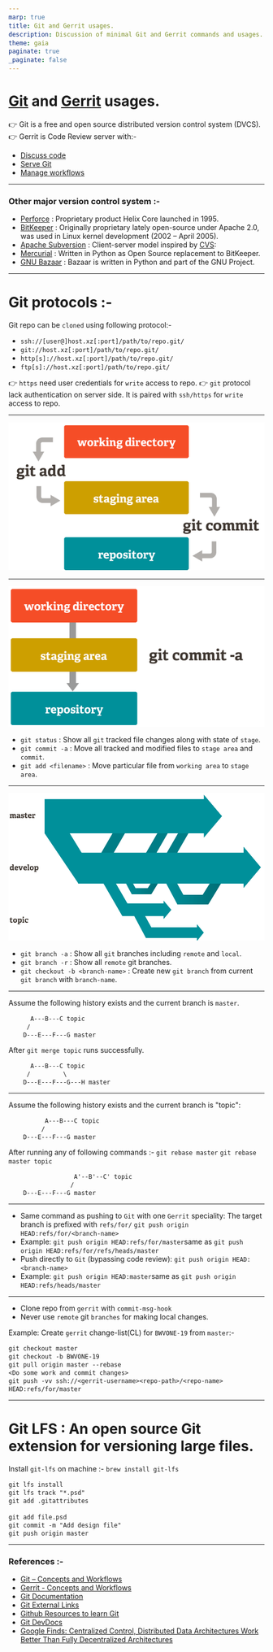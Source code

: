```yaml
---
marp: true
title: Git and Gerrit usages.
description: Discussion of minimal Git and Gerrit commands and usages.
theme: gaia
paginate: true
_paginate: false
---
```


<!-- paginate: true -->
# [Git](https://git-scm.com/ "Git-scm webpage") and [Gerrit](https://www.gerritcodereview.com/ "Gerrit Home Page") usages.
👉 Git is a free and open source distributed version control system (DVCS).
👉 Gerrit is Code Review server with:- 
* [Discuss code](https://www.gerritcodereview.com/index.html#discuss-code-1)
* [Serve Git](https://www.gerritcodereview.com/index.html#serve-git)
* [Manage workflows](https://www.gerritcodereview.com/index.html#manage-workflows)

<!-- _footer: ":information_source: Disclaimer: Further content can be opinionated. 😇" -->

---

### Other major version control system :-
* [Perforce](https://www.perforce.com/) : Proprietary product Helix Core launched in 1995.
* [BitKeeper](https://www.bitkeeper.org/) : Originally proprietary lately open-source under Apache 2.0, was used in Linux kernel development (2002 – April 2005).
* [Apache Subversion](https://subversion.apache.org/) : Client-server model inspired by [CVS](https://en.wikipedia.org/wiki/Concurrent_Versions_System):
* [Mercurial](https://www.mercurial-scm.org/) : Written in Python as Open Source replacement to BitKeeper.
* [GNU Bazaar](https://bazaar.canonical.com/en/) : Bazaar is written in Python and part of the GNU Project.

<!-- _footer: ":information_source: https://en.wikipedia.org/wiki/List_of_version-control_software." -->

---
# Git protocols :-

Git repo can be `cloned` using following protocol:-

* `ssh://[user@]host.xz[:port]/path/to/repo.git/`
* `git://host.xz[:port]/path/to/repo.git/`
* `http[s]://host.xz[:port]/path/to/repo.git/`
* `ftp[s]://host.xz[:port]/path/to/repo.git/`

👉 `https` need user credentials for `write` access to repo.
👉 `git` protocol lack authentication on server side. It is paired with `ssh/https` for `write` access to repo.

<!-- _footer: ":information_source: https://git-scm.com/book/en/v2/Git-on-the-Server-The-Protocols" -->

---

<!-- _header: ":information_source: Git Staging area." -->
<!-- _footer: ":information_source: https://git-scm.com/about/staging-area" -->
![bg 75%](./assets/git-staging.png)

---

<!-- _footer: ":information_source: Git Commit flow." -->
![h:5em](./assets/git-commit.png)

* `git status` : Show all `git` tracked file changes along with state of `stage`.
* `git commit -a` : Move all tracked and modified files to `stage area` and `commit`.
* `git add <filename>` : Move particular file from `working area` to  `stage area`.

---

<!-- _header: ":information_source: Git Branching." -->
<!-- _footer: ":information_source: https://git-scm.com/about/branching-and-merging" -->

![h:5em](./assets/git-branching.png)

* `git branch -a` : Show all `git` branches including `remote` and `local`.
* `git branch -r` : Show all `remote` git branches.
* `git checkout -b <branch-name>` : Create new `git branch` from current `git branch` with `branch-name`.

---

<!-- _header: ":information_source: Git Merge." -->
<!-- _footer: ":information_source: https://git-scm.com/docs/git-merge" -->
Assume the following history exists and the current branch is `master`.

```
      A---B---C topic
     /
    D---E---F---G master
```

After `git merge topic` runs successfully.

```
      A---B---C topic
     /         \
    D---E---F---G---H master
```

---

<!-- _header: ":information_source: Git Rebase." -->
<!-- _footer: ":information_source: https://git-scm.com/docs/git-rebase" -->

Assume the following history exists and the current branch is "topic":

```
          A---B---C topic
         /
    D---E---F---G master
```

After running any of following commands :-
`git rebase master`
`git rebase master topic`

```
                  A'--B'--C' topic
                 /
    D---E---F---G master
```

---

<!-- _footer: ":information_source: Gerrit commands." -->
* Same command as pushing to `Git` with one `Gerrit` speciality: The target branch is prefixed with `refs/for/`
`git push origin HEAD:refs/for/<branch-name>`
* Example:
`git push origin HEAD:refs/for/master`same as `git push origin HEAD:refs/for/refs/heads/master`
* Push directly to `Git` (bypassing code review):
`git push origin HEAD:<branch-name>`
* Example:
`git push origin HEAD:master`same as `git push origin HEAD:refs/heads/master`

---

<!-- _header: ":information_source: Opinionated workflow for development." -->

* Clone repo from `gerrit` with `commit-msg-hook`
* Never use `remote`  git `branches` for making local changes.

Example: Create `gerrit` change-list(CL) for `BWVONE-19` from `master`:-
```
git checkout master
git checkout -b BWVONE-19
git pull origin master --rebase
<Do some work and commit changes>
git push -vv ssh://<gerrit-username><repo-path>/<repo-name> HEAD:refs/for/master
```

---

<!-- _header: ":information_source: Git LFS." -->
<!-- _footer: ":information_source: https://git-lfs.github.com" -->

# Git LFS : An open source Git extension for versioning large files.

Install `git-lfs` on machine :-
`brew install git-lfs`

```
git lfs install
git lfs track "*.psd"
git add .gitattributes

git add file.psd
git commit -m "Add design file"
git push origin master
```

---

### References :-

* [Git – Concepts and Workflows](https://docs.google.com/presentation/d/1IQCRPHEIX-qKo7QFxsD3V62yhyGA9_5YsYXFOiBpgkk/edit#slide=id.g4d6b1121f4_0_25)
* [Gerrit - Concepts and Workflows](https://docs.google.com/presentation/d/1C73UgQdzZDw0gzpaEqIC6SPujZJhqamyqO1XOHjH-uk/edit#slide=id.g4d6c16487b_31_60)
* [Git Documentation](https://git-scm.com/doc "Git Documentation")
* [Git External Links](https://git-scm.com/doc/ext)
* [Github Resources to learn Git](https://try.github.io/)
* [Git DevDocs](https://devdocs.io/git/)
* [Google Finds: Centralized Control, Distributed Data Architectures Work Better Than Fully Decentralized Architectures](http://highscalability.com/blog/2014/4/7/google-finds-centralized-control-distributed-data-architectu.html)
